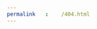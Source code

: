 ```yaml
---
permalink: /404.html
---
```

<!DOCTYPE html>
<html>
<head>
	<meta charset="utf-8">
	<meta name="viewport" content="width: device-width" , initial-scale=1">
	<link rel="stylesheet" type="text/css">
	<title>desktopview</title>
	<style>
		* {
		box-sizing: border-box;
			margin: 1px;
			padding: 10px;
		}
		h1{
			margin: 20px;
			text-align: center;
			box-sizing: border-box;
			margin: 1px;
			padding: 10px;
		}
		#p{
			border: 1px;
			background-color: #00FFFF;
			width: 100%;
			height: 150px;
			font:italic;
			color: white;
			box-sizing: border-box;
			margin: 0px;
			padding: 10px;
			text-align: left;
			float: left; 

		}
		#p1{
			float: right;
			border: 1px solid black;
			width: 80px;
			height: 30px;
			color: red;
			background-color: white;
			box-sizing: border-box;
			margin: 0px;
			padding: 5px;
			text-align: center;

		}
		#p2{
			border: 1px solid black;
			background-color: #00FFFF;
			width: 100%;
			height: 200px;
			font-family: fantasy;
			color: white;
			box-sizing: border-box;
			margin: 0px;
			padding: 0px;
			text-align: left;
			float: left; 

		}
		
	
		
		.row {
			width: 100%;

		}
		@media (min-width: 1200px)
		{
			.col-lg-1, .col-lg-2,.col-lg-3,.col-lg-4,.col-lg-5,.col-lg-6,.col-lg-7,.col-lg-8,.col-lg-9,.col-lg-10,.col-lg-11,.col-lg-12{
				float: left;
				border: 1px;
			}
			.col-lg-1 {
				width: 8.33%;
			}
			.col-lg-2 {
				width: 16.66%;
			}
			.col-lg-3 {
				width: 25%;
			}
			.col-lg-4 {
				width: 33%;
			}
			.col-lg-5 {
				width: 41.56%;
			}
			.col-lg-6 {
				width: 50%;
			}
			.col-lg-7 {
				width: 58.33%;
			}
			.col-lg-8 {
				width: 66.66%;
			}
			.col-lg-9 {
				width: 74.99%;
			}
			.col-lg-10 {
				width: 83.33%;
			}
			.col-lg-11 {
				width: 91.66%;
			}
			.col-lg-12 {
				width: 100%;
			}
			
	        @media (max-width: 992px)  
		{
			.col-md-1, .col-md-2,.col-md-3,.col-md-4,.col-md-5,.col-md-6,.col-md-7,.col-md-8,.col-md-9,.col-md-10,.col-md-11,.col-md-12{
				float: left;
				border: 1px;
			}
			.col-md-1 {
				width: 8.33%;
			}
			.col-md-2 {
				width: 16.66%;
			}
			.col-md-3 {
				width: 25%;
			}
			.col-md-4 {
				width: 33%;
			}
			.col-md-5 {
				width: 41.56%;
			}
			.col-md-6 {
				width: 50%;
			}
			.col-md-7 {
				width: 58.33%;
			}
			.col-md-8 {
				width: 66.66%;
			}
			.col-md-9 {
				width: 74.99%;
			}
			.col-md-10 {
				width: 83.33%;
			}
			.col-md-11 {
				width: 91.66%;
			}
			.col-md-12 {
				width: 100%;
			}
			@media (min-width: 768px and max-width: 991px)
		{
			.col-sm-1, .col-sm-2,.col-sm-3,.col-sm-4,.col-sm-5,.col-sm-6,.col-sm-7,.col-sm-8,.col-sm-9,.col-sm-10,.col-sm-11,.col-sm-12{
				float: left;
				border: 1px;
			}
			.col-sm-1 {
				width: 8.33%;
			}
			.col-sm-2 {
				width: 16.66%;
			}
			.col-sm-3 {
				width: 25%;
			}
			.col-sm-4 {
				width: 33%;
			}
			.col-sm-5 {
				width: 41.56%;
			}
			.col-sm-6 {
				width: 50%;
			}
			.col-sm-7 {
				width: 58.33%;
			}
			.col-sm-8 {
				width: 66.66%;
			}
			.col-sm-9 {
				width: 74.99%;
			}
			.col-sm-10 {
				width: 83.33%;
			}
			.col-sm-11 {
				width: 91.66%;
			}
			.col-sm-12 {
				width: 100%;
			}
			@media (min-width: 767px)
		{
			.col-xs-1, .col-xs-2,.col-xs-3,.col-xs-4,.col-xs-5,.col-xs-6,.col-xs-7,.col-xs-8,.col-xs-9,.col-xs-10,.col-xs-11,.col-xs-12{
				float: left;
				border: 1px;
			}
			.col-xs-1 {
				width: 8.33%;
			}
			.col-xs-2 {
				width: 16.66%;
			}
			.col-xs-3 {
				width: 25%;
			}
			.col-xs-4 {
				width: 33%;
			}
			.col-xs-5 {
				width: 41.56%;
			}
			.col-xs-6 {
				width: 50%;
			}
			.col-xs-7 {
				width: 58.33%;
			}
			.col-xs-8 {
				width: 66.66%;
			}
			.col-xs-9 {
				width: 74.99%;
			}
			.col-xs-10 {
				width: 83.33%;
			}
			.col-xs-11 {
				width: 91.66%;
			}
			.col-xs-12 {
				width: 100%;
			}
		}
	</style>
</head>

<body>
	<h1>List of Browser</h1>
	<div class="row">
		<div class="col-lg-4 col-md-4 col-sm-6 col-xs-12"><div id="p2"><section id="p1">google</section><section id="p">A web browser, or simply "browser," is an application used to access and view websites.The primary function of a web browser is to render HTML, the code used to design or "mark up" webpages.</section></div></div>
		<div class="col-lg-4 col-md-4 col-sm-6 col-xs-12"><div id="p2"><section id="p1">mozilla firefox</section><section id="p">A web browser, or simply "browser," is an application used to access and view websites.The primary function of a web browser is to render HTML, the code used to design or "mark up" webpages.</section></div></div>
		<div class="col-lg-4 col-md-4 col-sm-6 col-xs-12"><div id="p2"><section id="p1">internet expoler</section><section id="p">A web browser, or simply "browser," is an application used to access and view websites.The primary function of a web browser is to render HTML, the code used to design or "mark up" webpages.</section></div></div>
	</div>
</body>
</html>
